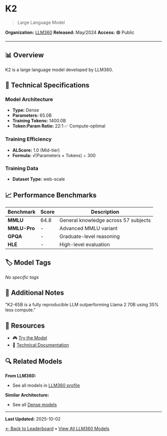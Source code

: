 # K2

> Large Language Model

**Organization:** [LLM360](../../labs/llm360.md)
**Released:** May/2024
**Access:** 🟢 Public

---

## 📊 Overview

K2 is a large language model developed by LLM360.

## 🔧 Technical Specifications

### Model Architecture
- **Type:** Dense
- **Parameters:** 65.0B
- **Training Tokens:** 1400.0B
- **Token:Param Ratio:** 22:1 ✅ Compute-optimal

### Training Efficiency
- **ALScore:** 1.0 (Mid-tier)
- **Formula:** √(Parameters × Tokens) ÷ 300

### Training Data
- **Dataset Type:** web-scale

## 📈 Performance Benchmarks

| Benchmark | Score | Description |
|-----------|-------|-------------|
| **MMLU** | 64.8 | General knowledge across 57 subjects |
| **MMLU-Pro** | - | Advanced MMLU variant |
| **GPQA** | - | Graduate-level reasoning |
| **HLE** | - | High-level evaluation |

## 🏷️ Model Tags

_No specific tags_

## 📝 Additional Notes

"K2-65B is a fully reproducible LLM outperforming Llama 2 70B using 35% less compute."

## 🔗 Resources

- 🎮 [Try the Model](https://huggingface.co/LLM360/K2)
- 📄 [Technical Documentation](https://www.llm360.ai/blog/several-new-releases-to-further-our-mission.html)

## 🔍 Related Models

**From LLM360:**
- See all models in [LLM360 profile](../../labs/llm360.md)

**Similar Architecture:**
- See all [Dense models](../../architectures/dense.md)

---

**Last Updated:** 2025-10-02

[← Back to Leaderboard](../../README.md) • [View All LLM360 Models](../../labs/llm360.md)
